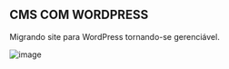 ## CMS COM WORDPRESS

Migrando site para WordPress tornando-se gerenciável.

![image](https://user-images.githubusercontent.com/38934589/160300613-22662af6-e4e9-43f3-b29e-64f92d8dff9e.png)


